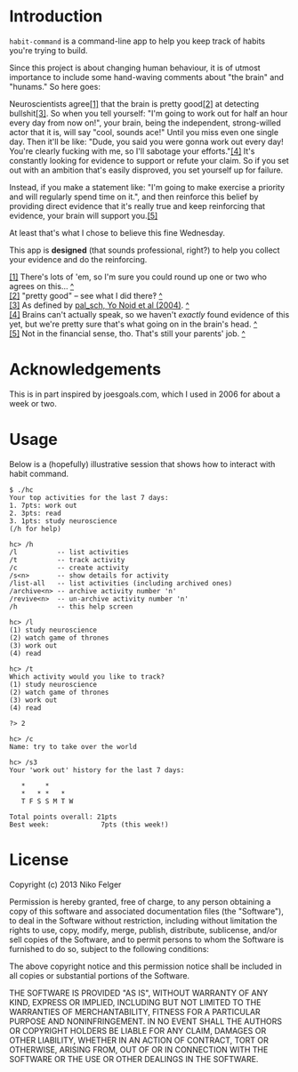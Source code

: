 # Introduction

`habit-command` is a command-line app to help you keep track of habits you're trying to build.

Since this project is about changing human behaviour, it is of utmost importance to include some hand-waving comments about "the brain" and "hunams." So here goes:

Neuroscientists agree<a id='ref1link' href='#ref1'>[1]</a> that the brain is pretty good<a id='ref2link' href='#ref2'>[2]</a> at detecting bullshit<a id='ref3link' href='#ref3'>[3]</a>. So when you tell yourself: "I'm going to work out for half an hour every day from now on!", your brain, being the independent, strong-willed actor that it is, will say "cool, sounds ace!" Until you miss even one single day. Then it'll be like: "Dude, you said you were gonna work out every day! You're clearly fucking with me, so I'll sabotage your efforts."<a id='ref4link' href='#ref4'>[4]</a> It's constantly looking for evidence to support or refute your claim. So if you set out with an ambition that's easily disproved, you set yourself up for failure.

Instead, if you make a statement like: "I'm going to make exercise a priority and will regularly spend time on it.", and then reinforce this belief by providing direct evidence that it's really true and keep reinforcing that evidence, your brain will support you.<a id='ref5link' href='#ref5'>[5]</a>

At least that's what I chose to believe this fine Wednesday.


This app is **designed** (that sounds professional, right?) to help you collect your evidence and do the reinforcing.


<a id='ref1'></a>[[1]](#ref1link) There's lots of 'em, so I'm sure you could round up one or two who agrees on this… [^](#ref1link)<br>
<a id='ref2'></a>[[2]](#ref2link) "pretty good" – see what I did there‽ [^](#ref2link)<br>
<a id='ref3'></a>[[3]](#ref3link) As defined by [pal_sch, Yo Noid et al (2004)](http://www.urbandictionary.com/define.php?term=bullshit). [^](#ref3link)<br>
<a id='ref4'></a>[[4]](#ref4link) Brains can't actually speak, so we haven't _exactly_ found evidence of this yet, but we're pretty sure that's what going on in the brain's head. [^](#ref4link)<br>
<a id='ref5'></a>[[5]](#ref5link) Not in the financial sense, tho. That's still your parents' job. [^](#ref5link)<br>



# Acknowledgements

This is in part inspired by joesgoals.com, which I used in 2006 for about a week or two.



# Usage

Below is a (hopefully) illustrative session that shows how to interact with habit command.

```
$ ./hc
Your top activities for the last 7 days:
1. 7pts: work out
2. 3pts: read
3. 1pts: study neuroscience
(/h for help)

hc> /h
/l          -- list activities
/t          -- track activity
/c          -- create activity
/s<n>       -- show details for activity
/list-all   -- list activities (including archived ones)
/archive<n> -- archive activity number 'n'
/revive<n>  -- un-archive activity number 'n'
/h          -- this help screen

hc> /l
(1) study neuroscience
(2) watch game of thrones
(3) work out
(4) read

hc> /t
Which activity would you like to track?
(1) study neuroscience
(2) watch game of thrones
(3) work out
(4) read

?> 2

hc> /c
Name: try to take over the world

hc> /s3
Your 'work out' history for the last 7 days:

   *     *
   *   * *   *
   T F S S M T W

Total points overall: 21pts
Best week:             7pts (this week!)
```


# License

Copyright (c) 2013 Niko Felger

Permission is hereby granted, free of charge, to any person obtaining a copy of this software and associated documentation files (the "Software"), to deal in the Software without restriction, including without limitation the rights to use, copy, modify, merge, publish, distribute, sublicense, and/or sell copies of the Software, and to permit persons to whom the Software is furnished to do so, subject to the following conditions:

The above copyright notice and this permission notice shall be included in all copies or substantial portions of the Software.

THE SOFTWARE IS PROVIDED "AS IS", WITHOUT WARRANTY OF ANY KIND, EXPRESS OR IMPLIED, INCLUDING BUT NOT LIMITED TO THE WARRANTIES OF MERCHANTABILITY, FITNESS FOR A PARTICULAR PURPOSE AND NONINFRINGEMENT. IN NO EVENT SHALL THE AUTHORS OR COPYRIGHT HOLDERS BE LIABLE FOR ANY CLAIM, DAMAGES OR OTHER LIABILITY, WHETHER IN AN ACTION OF CONTRACT, TORT OR OTHERWISE, ARISING FROM, OUT OF OR IN CONNECTION WITH THE SOFTWARE OR THE USE OR OTHER DEALINGS IN THE SOFTWARE.
